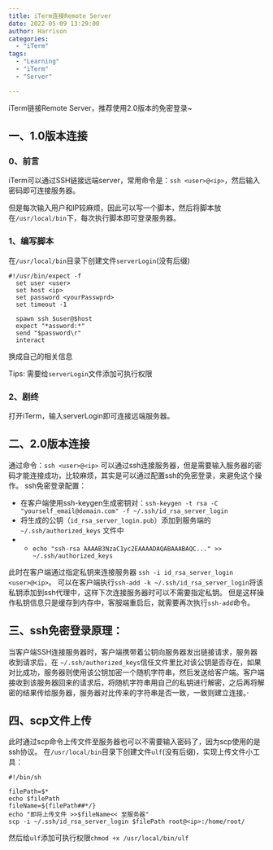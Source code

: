 ```yaml
---
title: iTerm连接Remote Server
date: 2022-05-09 13:29:00
author: Harrison
categories:
  - "iTerm"
tags:
  - "Learning"
  - "iTerm"
  - "Server"

---
```

iTerm链接Remote Server，推荐使用2.0版本的免密登录~
<!-- more -->
## 一、1.0版本连接
### 0、前言

iTerm可以通过SSH链接远端server，常用命令是：`ssh <user>@<ip>`，然后输入密码即可连接服务器。

但是每次输入用户和IP较麻烦，因此可以写一个脚本，然后将脚本放在`/usr/local/bin`下，每次执行脚本即可登录服务器。

### 1、编写脚本

在`/usr/local/bin`目录下创建文件`serverLogin`(没有后缀)

```shell
#!/usr/bin/expect -f
  set user <user>
  set host <ip>
  set password <yourPasswprd>
  set timeout -1

  spawn ssh $user@$host
  expect "*assword:*"
  send "$password\r"
  interact
```

<user> <ip> <yourPasswprd> 换成自己的相关信息

Tips: 需要给`serverLogin`文件添加可执行权限

### 2、剧终

打开iTerm，输入serverLogin即可连接远端服务器。

## 二、2.0版本连接

通过命令：`ssh <user>@<ip>` 可以通过ssh连接服务器，但是需要输入服务器的密码才能连接成功，比较麻烦，其实是可以通过配置ssh的免密登录，来避免这个操作。
ssh免密登录配置：
+ 在客户端使用ssh-keygen生成密钥对：`ssh-keygen -t rsa -C "yourself_email@domain.com" -f ~/.ssh/id_rsa_server_login` 
+ 将生成的公钥（`id_rsa_server_login.pub`）添加到服务端的 `~/.ssh/authorized_keys` 文件中
+ - `echo "ssh-rsa AAAAB3NzaC1yc2EAAAADAQABAAABAQC..." >> ~/.ssh/authorized_keys`

此时在客户端通过指定私钥来连接服务器 `ssh -i id_rsa_server_login <user>@<ip>`。
可以在客户端执行`ssh-add -k ~/.ssh/id_rsa_server_login`将该私钥添加到ssh代理中，这样下次连接服务器时可以不需要指定私钥。
但是这样操作私钥信息只是缓存到内存中，客服端重启后，就需要再次执行`ssh-add`命令。

## 三、ssh免密登录原理：
当客户端SSH连接服务器时，客户端携带着公钥向服务器发出链接请求，服务器收到请求后，在 `~/.ssh/authorized_keys`信任文件里比对该公钥是否存在，如果对比成功，服务器则使用该公钥加密一个随机字符串，然后发送给客户端。客户端接收到该服务器回来的请求后，将随机字符串用自己的私钥进行解密，之后再将解密的结果传给服务器，服务器对比传来的字符串是否一致，一致则建立连接。·


## 四、scp文件上传
此时通过scp命令上传文件至服务器也可以不需要输入密码了，因为scp使用的是ssh协议。
在`/usr/local/bin`目录下创建文件`ulf`(没有后缀)，实现上传文件小工具：
```shell
#!/bin/sh

filePath=$*
echo $filePath
fileName=${filePath##*/}
echo "即将上传文件 >>$fileName<< 至服务器"
scp -i ~/.ssh/id_rsa_server_login $filePath root@<ip>:/home/root/
```
然后给`ulf`添加可执行权限`chmod +x /usr/local/bin/ulf`
